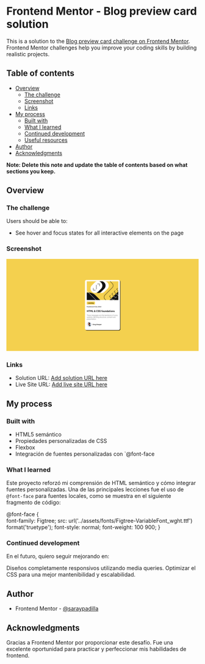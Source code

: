 # Frontend Mentor - Blog preview card solution

This is a solution to the [Blog preview card challenge on Frontend Mentor](https://www.frontendmentor.io/challenges/blog-preview-card-ckPaj01IcS). Frontend Mentor challenges help you improve your coding skills by building realistic projects. 

## Table of contents

- [Overview](#overview)
  - [The challenge](#the-challenge)
  - [Screenshot](#screenshot)
  - [Links](#links)
- [My process](#my-process)
  - [Built with](#built-with)
  - [What I learned](#what-i-learned)
  - [Continued development](#continued-development)
  - [Useful resources](#useful-resources)
- [Author](#author)
- [Acknowledgments](#acknowledgments)

**Note: Delete this note and update the table of contents based on what sections you keep.**

## Overview

### The challenge

Users should be able to:

- See hover and focus states for all interactive elements on the page

### Screenshot

![Solucion](<assets/images/Captura de pantalla.png>)


### Links

- Solution URL: [Add solution URL here](https://github.com/saraypadilla/Practica/tree/main/blog-preview-card-main)
- Live Site URL: [Add live site URL here](https://saraypadilla.github.io/Practica/blog-preview-card-main/index.html)

## My process

### Built with

- HTML5 semántico
- Propiedades personalizadas de CSS
- Flexbox
- Integración de fuentes personalizadas con `@font-face

### What I learned

Este proyecto reforzó mi comprensión de HTML semántico y cómo integrar fuentes personalizadas. Una de las principales lecciones fue el uso de `@font-face` para fuentes locales, como se muestra en el siguiente fragmento de código:


@font-face {  
    font-family: Figtree;
    src: url('../assets/fonts/Figtree-VariableFont_wght.ttf') format('truetype');
    font-style: normal;
    font-weight: 100 900; 
}

### Continued development

En el futuro, quiero seguir mejorando en:

Diseños completamente responsivos utilizando media queries.
Optimizar el CSS para una mejor mantenibilidad y escalabilidad.


## Author

- Frontend Mentor - [@saraypadilla](https://www.frontendmentor.io/profile/saraypadilla)




## Acknowledgments

Gracias a Frontend Mentor por proporcionar este desafío. Fue una excelente oportunidad para practicar y perfeccionar mis habilidades de frontend.


